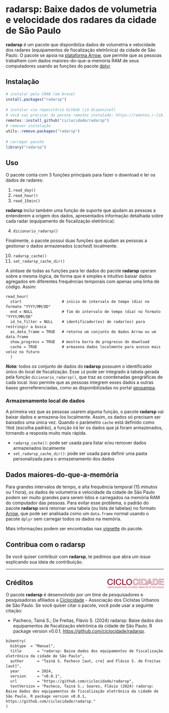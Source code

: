 # radarsp: Baixe dados de volumetria e velocidade dos radares da cidade de São Paulo

**radarsp** é um pacote que disponibilza dados de volumetria e velocidade dos radares (equipamentos de fiscalização eletrônica) da cidade de São Paulo. O pacote se apoia na [plataforma Arrow](https://arrow.apache.org/docs/r/), que permite que as pessoas trabalhem com dados maiores-do-que-a-memória RAM de seus computadores usando as funções do pacote [dplyr](https://arrow.apache.org/docs/r/articles/arrow.html#analyzing-arrow-data-with-dplyr).


## Instalação

```R
# instalar pelo CRAN (em breve)
install.packages("radarsp")

# instalar via repositório GitHub (já disponível)
# você vai precisar do pacote remotes instalado: https://remotes.r-lib.org/
remotes::install_github("ciclocidade/radarsp")
# remover instalação
utils::remove.packages("radarsp")

# carregar pacote
library("radarsp")
```


## Uso

O pacote conta com 3 funções principais para fazer o download e ler os dados de radares:

1. `read_day()`
2. `read_hour()`
3. `read_15min()`

**radarsp** inclui também uma função de suporte que ajudam as pessoas a entenderem a origem dos dados, apresentados informação detalhada sobre cada radar (equipamento de fiscalização eletrônica):

4. `dicionario_radarsp()`

Finalmente, o pacote possui duas funções que ajudam as pessoas a gestionar o dados armazenados (*cached*) localmente.

10. `radarsp_cache()` 
11. `set_radarsp_cache_dir()`

A sintaxe de todas as funções para ler dados do pacote **radarsp** operam sobre a mesma lógica, de forma que é simples e intuitivo baixar dados agregados em diferentes frequências temporais com apenas uma linha de código. Assim:

```
read_hour(
  start                  # início do intervalo de tempo (dia) no formato "YYYY/MM/DD"
  end = NULL             # fim do intervalo de tempo (dia) no formato "YYYY/MM/DD"
  id_to_filter = NULL    # identificador(es) de radar(es) para restringir a busca
  as_data_frame = TRUE   # retorna um conjunto de dados Arrow ou um data.frame
  show_progress = TRUE   # mostra barra de progresso do download
  cache = TRUE           # armazena dados localmente para acesso mais veloz no futuro
  )
```

***Nota:*** todos os conjunto de dados do **radarsp** possuem o identificador único do local de fiscalização. Esse `id` pode ser integrado à tabela gerada pela função `dicionario_radarsp()`, que traz as coordenadas geográficas de cada local. Isso permite que as pessoas integrem esses dados a outras bases georreferenciadas, como as disponibilizadas no portal [geosampa](https://geosampa.prefeitura.sp.gov.br/PaginasPublicas/_SBC.aspx).

### Armazenamento local de dados

A primeira vez que as pessoas usarem alguma função, o pacote **radarsp** vai baixar dados e armazena-los localmente. Assim, os dados só precisam ser baixados uma única vez. Quando o parâmetro `cache` está definido como `TRUE` (escolha padrão), a função irá ler os dados que já foram armazenados, tornando a resposta muito mais rápida. 

- `radarsp_cache()`: pode ser usada para listar e/ou remover dados armazenados localmente
- `set_radarsp_cache_dir()`: pode ser usada para definir uma pasta personalizada para o armazenamento dos dados

## Dados maiores-do-que-a-memória

Para grandes intervalos de tempo, e alta frequência temporal (15 minutos ou 1 hora), os dados de volumetria e velocidade da cidade de São Paulo podem ser muito grandes para serem lidos e carregados na memória RAM do computador das pessoas. Para evitar esse problema, o padrão do pacote **radarsp** será retornar uma tabela (ou lista de tabelas) no formato [Arrow](https://arrow.apache.org/docs/r/articles/arrow.html#tabular-data-in-arrow), que pode ser analisada como um `data.frame` normal usando o pacote `dplyr` sem carregar todos os dados na memória.

Mais informações podem ser encontradas nas [vignette](https://ipeagit.ciclocidade/radarsp/) do pacote.


## Contribua com o **radarsp**
Se você quiser contribuir com **radarsp**, te pedimos que abra um *issue* explicando sua ideia de contribuição. 

-----

## Créditos <img align="right" src="man/figures/logo ciclocidade.jpg?raw=true" alt="logo" width="180"></img>

O pacote **radarsp** é desenvolvido por um time de pesquisadores e pesquisadoras afiliados a [Ciclocidade](https://www.ciclocidade.org.br) - Associação dos Ciclistas Urbanos de São Paulo. Se você quiser citar o pacote, você pode usar a seguinte citação:

- Pacheco, Tainá S.; De Freitas, Flávio S. (2024) radarsp: Baixe dados dos equipamentos de fiscalização eletrônica da cidade de São Paulo. R package version v0.0.1, https://github.com/ciclocidade/radarsp.

```
bibentry(
  bibtype  = "Manual",
  title       = "radarsp: Baixe dados dos equipamentos de fiscalização eletrônica da cidade de São Paulo",
  author      = "Tainá S. Pacheco [aut, cre] and Flávio S. de Freitas [aut]",
  year        = 2024,
  version     = "v0.0.1",
  url         = "https://github.com/ciclocidade/radarsp",
  textVersion = "Pacheco, Tainá S.; Soares, Flávio (2024) radarsp: Baixe dados dos equipamentos de fiscalização eletrônica da cidade de São Paulo. R package version v0.0.1, https://github.com/ciclocidade/radarsp."
)

```
